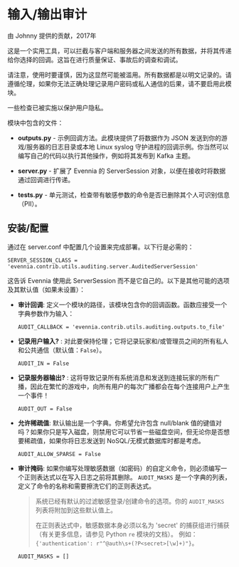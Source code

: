 # 输入/输出审计

由 Johnny 提供的贡献，2017年

这是一个实用工具，可以拦截与客户端和服务器之间发送的所有数据，并将其传递给你选择的回调。这旨在进行质量保证、事故后的调查和调试。

请注意，使用时要谨慎，因为这显然可能被滥用。所有数据都是以明文记录的。请遵循伦理，如果你无法正确处理记录用户密码或私人通信的后果，请不要启用此模块。

一些检查已被实施以保护用户隐私。

模块中包含的文件：

- **outputs.py** - 示例回调方法。此模块提供了将数据作为 JSON 发送到你的游戏/服务器的日志目录或本地 Linux syslog 守护进程的回调示例。你当然可以编写自己的代码以执行其他操作，例如将其发布到 Kafka 主题。

- **server.py** - 扩展了 Evennia 的 ServerSession 对象，以便在接收时将数据通过回调进行传递。

- **tests.py** - 单元测试，检查带有敏感参数的命令是否已删除其个人可识别信息（PII）。

## 安装/配置

通过在 server.conf 中配置几个设置来完成部署。以下行是必需的：

```
SERVER_SESSION_CLASS = 'evennia.contrib.utils.auditing.server.AuditedServerSession'
```

这告诉 Evennia 使用此 ServerSession 而不是它自己的。以下是其他可能的选项及其默认值（如果未设置）：

- **审计回调**: 定义一个模块的路径，该模块包含你的回调函数。函数应接受一个字典参数作为输入：
    ```
    AUDIT_CALLBACK = 'evennia.contrib.utils.auditing.outputs.to_file'
    ```

- **记录用户输入?** : 对此要保持伦理；它将记录玩家和/或管理员之间的所有私人和公共通信（默认值：`False`）。
    ```
    AUDIT_IN = False
    ```

- **记录服务器输出?** : 这将导致记录所有系统消息和发送到连接玩家的所有广播，因此在繁忙的游戏中，向所有用户的每次广播都会在每个连接用户上产生一个事件！
    ```
    AUDIT_OUT = False
    ```

- **允许稀疏值**: 默认输出是一个字典。你希望允许包含 null/blank 值的键值对吗？如果你只是写入磁盘，则禁用它可以节省一些磁盘空间，但无论你是否想要稀疏值，如果你将日志发送到 NoSQL/无模式数据库时都是考虑。
    ```
    AUDIT_ALLOW_SPARSE = False
    ```

- **审计掩码**: 如果你编写处理敏感数据（如密码）的自定义命令，则必须编写一个正则表达式以在写入日志之前将其删除。 `AUDIT_MASKS` 是一个字典的列表，定义了命令的名称和需要擦洗它们的正则表达式。

    > 系统已经有默认的过滤敏感登录/创建命令的选项。你的 `AUDIT_MASKS` 列表将附加到这些默认值上。
    >
    > 在正则表达式中，敏感数据本身必须以名为 'secret' 的捕获组进行捕获（有关更多信息，请参见 Python `re` 模块的文档）。
    > 例如： `{'authentication': r"^@auth\s+(?P<secret>[\w]+)"}`。

    ```
    AUDIT_MASKS = []
    ```
